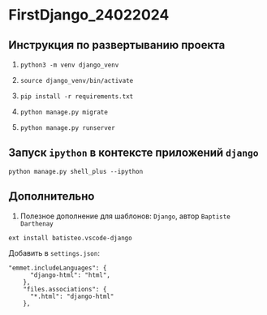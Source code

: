# FirstDjango_24022024
## Инструкция по развертыванию проекта


1. `python3 -m venv django_venv`

2. `source django_venv/bin/activate`

3. `pip install -r requirements.txt`

4. `python manage.py migrate`

5. `python manage.py runserver`



## Запуск `ipython` в контексте приложений `django`
```
python manage.py shell_plus --ipython
```

## Дополнительно
1. Полезное дополнение для шаблонов: `Django`, автор `Baptiste Darthenay`
```
ext install batisteo.vscode-django
```
Добавить в `settings.json`:
```
"emmet.includeLanguages": {
      "django-html": "html",
    },
    "files.associations": {
      "*.html": "django-html"
    },
```
